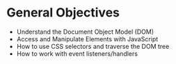 # General Objectives
* Understand the Document Object Model (DOM)
* Access and Manipulate Elements with JavaScript
* How to use CSS selectors and traverse the DOM tree
* How to work with event listeners/handlers
